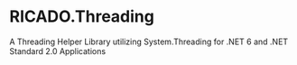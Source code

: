 # RICADO.Threading
A Threading Helper Library utilizing System.Threading for .NET 6 and .NET Standard 2.0 Applications
